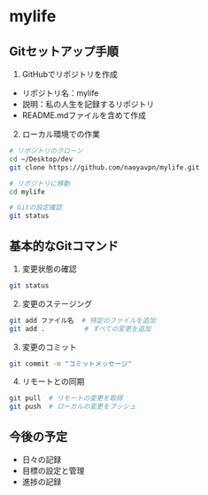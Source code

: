 # mylife

## Gitセットアップ手順

1. GitHubでリポジトリを作成
- リポジトリ名：mylife
- 説明：私の人生を記録するリポジトリ
- README.mdファイルを含めて作成

2. ローカル環境での作業
```bash
# リポジトリのクローン
cd ~/Desktop/dev
git clone https://github.com/naoyavpn/mylife.git

# リポジトリに移動
cd mylife

# Gitの設定確認
git status
```

## 基本的なGitコマンド

1. 変更状態の確認
```bash
git status
```

2. 変更のステージング
```bash
git add ファイル名  # 特定のファイルを追加
git add .          # すべての変更を追加
```

3. 変更のコミット
```bash
git commit -m "コミットメッセージ"
```

4. リモートとの同期
```bash
git pull  # リモートの変更を取得
git push  # ローカルの変更をプッシュ
```

## 今後の予定
- 日々の記録
- 目標の設定と管理
- 進捗の記録
